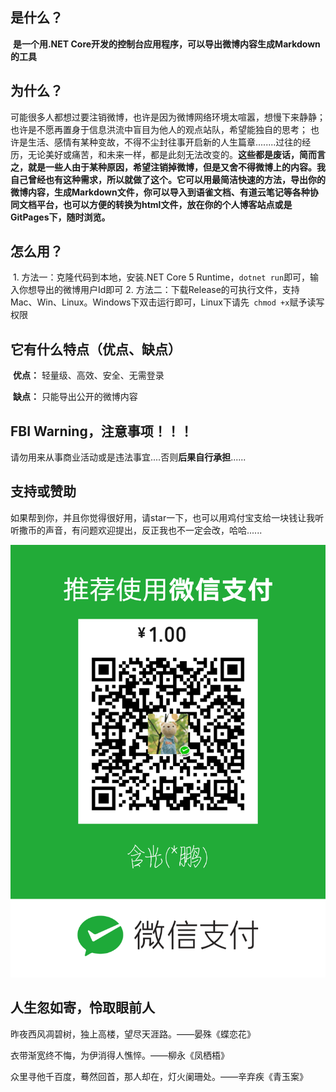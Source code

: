 ## 是什么？

​	**是一个用.NET Core开发的控制台应用程序，可以导出微博内容生成Markdown的工具**



## 为什么？

​	可能很多人都想过要注销微博，也许是因为微博网络环境太喧嚣，想慢下来静静；也许是不愿再置身于信息洪流中盲目为他人的观点站队，希望能独自的思考； 也许是生活、感情有某种变故，不得不尘封往事开启新的人生篇章........过往的经历，无论美好或痛苦，和未来一样，都是此刻无法改变的。**这些都是废话，简而言之，就是一些人由于某种原因，希望注销掉微博，但是又舍不得微博上的内容。我自己曾经也有这种需求，所以就做了这个。它可以用最简洁快速的方法，导出你的微博内容，生成Markdown文件，你可以导入到语雀文档、有道云笔记等各种协同文档平台，也可以方便的转换为html文件，放在你的个人博客站点或是GitPages下，随时浏览。**



## 怎么用？

​	1. 方法一：克隆代码到本地，安装.NET Core 5 Runtime，`dotnet run`即可，输入你想导出的微博用户Id即可
   2. 方法二：下载Release的可执行文件，支持Mac、Win、Linux。Windows下双击运行即可，Linux下请先` chmod +x`赋予读写权限


## 它有什么特点（优点、缺点）

​	**优点：** 轻量级、高效、安全、无需登录

​	**缺点：** 只能导出公开的微博内容



## FBI Warning，注意事项！！！

​	请勿用来从事商业活动或是违法事宜....否则**后果自行承担**......



## 支持或赞助

如果帮到你，并且你觉得很好用，请star一下，也可以用鸡付宝支给一块钱让我听听撒币的声音，有问题欢迎提出，反正我也不一定会改，哈哈......

![](./img/support.png)


## 人生忽如寄，怜取眼前人

昨夜西风凋碧树，独上高楼，望尽天涯路。——晏殊《蝶恋花》

衣带渐宽终不悔，为伊消得人憔悴。——柳永《凤栖梧》

众里寻他千百度，蓦然回首，那人却在，灯火阑珊处。——辛弃疾《青玉案》